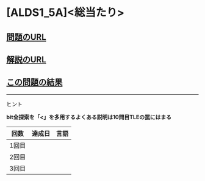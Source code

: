 # \[ALDS1_5A\]\<総当たり\>

## [問題のURL](https://onlinejudge.u-aizu.ac.jp/problems/ALDS1_5_A)

## [解説のURL](https://onlinejudge.u-aizu.ac.jp/resources/commentaries/ALDS1_5_A/ja/post?general=Algorithm)

## [この問題の結果](https://onlinejudge.u-aizu.ac.jp/solutions/problem/ALDS1_5_A)

---

ヒント

**bit全探索を「<」を多用するよくある説明は10問目TLEの罠にはまる**

| 回数 | 達成日 | 言語 |
| --- | ----- | ---- |
| 1回目 |  |  |
| 2回目 |  |  |
| 3回目 |  |  |
